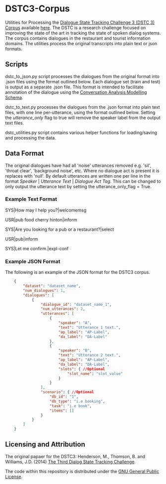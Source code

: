 # DSTC3-Corpus
Utilities for Processing the [Dialogue State Tracking Challenge 3 (DSTC 3) Corpus](https://www.microsoft.com/en-us/research/wp-content/uploads/2016/02/write_up.pdf)
available [here](http://camdial.org/~mh521/dstc/).
The DSTC is a research challenge focused on improving the state of the art in tracking the state of spoken dialog systems.
The corpus contains dialogues in the restaurant and tourist information domains.
The utilities process the original transcripts into plain text or json formats.

## Scripts
dstc_to_json.py script processes the dialogues from the original format into .json files using the format
outlined below. Each dialogue set (train and test) is output as a separate .json file.
This format is intended to facilitate annotation of the dialogue using the 
[Conversation Analysis Modelling Schema](https://nathanduran.github.io/Conversation-Analysis-Modelling-Schema/).

dstc_to_text.py processes the dialogues from the .json format into plain text files,
with one line per-utterance, using the format outlined below.
Setting the *utterance_only* flag to true will remove the speaker label from the output text files.

dstc_utilities.py script contains various helper functions for loading/saving and processing the data.

## Data Format
The original dialogues have had all 'noise' utterances removed e.g. 'sil', 'throat clear', 'background noise', etc.
Where no dialogue act is present it is replaces with 'null'.
By default utterances are written one per line in the format *Speaker* | *Utterance Text* | *Dialogue Act Tag*.
This can be changed to only output the utterance text by setting the utterance_only_flag = True.

### Example Text Format
SYS|How may I help you?|welcomemsg

USR|pub food cherry hinton|inform

SYS|Are you looking for a pub or a restaurant?|select

USR|pub|inform

SYS|Let me confirm.|expl-conf

### Example JSON Format
The following is an example of the JSON format for the DSTC3 corpus.

```json
    {
        "dataset": "dataset_name",
        "num_dialogues": 1,
        "dialogues": [
            {
                "dialogue_id": "dataset_name_1",
                "num_utterances": 2,
                "utterances": [
                    {
                        "speaker": "A",
                        "text": "Utterance 1 text.",
                        "ap_label": "AP-Label",
                        "da_label": "DA-Label"
                    },
                    {
                        "speaker": "B",
                        "text": "Utterance 2 text.",
                        "ap_label": "AP-Label",
                        "da_label": "DA-Label",
                        "slots": { //Optional
                            "slot_name": "slot_value"
                        }
                    }
                ],
                "scenario": { //Optional
                    "db_id": "1",
                    "db_type": "i.e booking",
                    "task": "i.e book",
                    "items": []
                }
            }
        ]
    }
```
## Licensing and Attribution
The original papaer for the DSTC3: Henderson, M., Thomson, B. and Williams, J.D. (2014) [The Third Dialog State Tracking Challenge](https://www.microsoft.com/en-us/research/wp-content/uploads/2016/02/write_up.pdf).

The code within this repository is distributed under the [GNU General Public License](https://www.gnu.org/licenses/gpl-3.0.en.html).